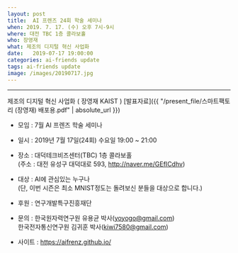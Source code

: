 ```yaml
---
layout: post
title:  AI 프렌즈 24회 학술 세미나
when: 2019. 7. 17. (수) 오후 7시-9시
where: 대전 TBC 1층 콜라보홀
who: 장영재
what: 제조의 디지털 혁신 사업화
date:   2019-07-17 19:00:00
categories: ai-friends update
tags: ai-friends update
image: /images/20190717.jpg
---
```

***  
제조의 디지털 혁신 사업화 ( 장영재 KAIST )
[발표자료]({{ "/present_file/스마트팩토리 (장영재) 배포용.pdf" | absolute_url }})  



- 모임 : 7월 AI 프렌즈 학술 세미나  
- 일시 : 2019년 7월 17일(24회) 수요일 19:00 ~ 21:00  
- 장소 : 대덕테크비즈센터(TBC) 1층 콜라보홀  
             (주소 : 대전 유성구 대덕대로 593, http://naver.me/GEfICdhv)  
- 대상 : AI에 관심있는 누구나  
             (단, 이번 시즌은 최소 MNIST정도는 돌려보신 분들을 대상으로 합니다.)  



- 후원 : 연구개발특구진흥재단  
- 문의 : 한국원자력연구원 유용균 박사(yoyogo@gmail.com)  
             한국전자통신연구원 김귀훈 박사(kiwi7580@gmail.com)  
- 사이트 : https://aifrenz.github.io/ 
